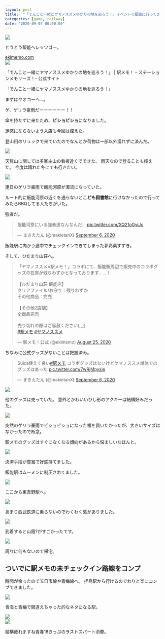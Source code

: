 ```yaml
---
layout: post
title:  "「でんこと一緒にヤマノススメゆかりの地を巡ろう！」イベントで飯能に行ってきた"
categories: [game, railway]
date: "2020-09-07 00:00:00"
---
```



<div class="trim">
  <div class="trim__item">
    <a href="{{ site.url }}/assets/images/2020-09-07-report/18-43-05.png">
      <img class="one" src="{{ site.url }}/assets/thumbnail/2020-09-07-report/18-43-05.png">
    </a>
  </div>
</div>


とうとう飯能へレッツゴー。


<div class="card">
  <a href="https://ekimemo.com/festa/yamanosusume_1"></a>
  <div class="card__header">
    <a href="https://ekimemo.com/festa/yamanosusume_1">ekimemo.com</a>
  </div>
  <div class="card__image">
    <img src="https://static.ekimemo.com/v=678261fb/ogp-thumbnail.png">
  </div>
  <div class="card__title">
    <p>「でんこと一緒にヤマノススメゆかりの地を巡ろう！」 | 駅メモ！ - ステーションメモリーズ！- 公式サイト</p>
  </div>
  <div class="card__description">
    <p>「でんこと一緒にヤマノススメゆかりの地を巡ろう！」</p>
  </div>
</div>


まずはヤオコーへ...。

ゲ、ゲリラ豪雨だーーーーーー！！

傘を持たずに来たため、**ビショビショ**になりました。

迷惑にならないよう入店も今回は控えた。

登山用のリュックで来ていたのでなんとか荷物は一部以外濡れずに済んだ。


<div class="trim">
  <div class="trim__item">
    <a href="{{ site.url }}/assets/images/2020-09-07-report/18-49-54.png">
      <img class="one" src="{{ site.url }}/assets/thumbnail/2020-09-07-report/18-49-54.png">
    </a>
  </div>
</div>


天覧山に関しては多峯主山の看板近くでできた。
雨天なので登ることも控えた。
今度は晴れた冬にでも行きたい。


<div class="trim">
  <div class="trim__item">
    <a href="{{ site.url }}/assets/images/2020-09-07-report/18-48-08.png">
      <img class="one" src="{{ site.url }}/assets/thumbnail/2020-09-07-report/18-48-08.png">
    </a>
  </div>
</div>


連日のゲリラ豪雨で飯能河原が濁流になっていた。

ルート的に飯能河原の近くを通らないと**こども図書館**に行けなかったので行ってみたらBBQしてる人たちがいた。

強者だ。

<blockquote class="twitter-tweet tw-align-center"><p lang="ja" dir="ltr">飯能河原にいる強者達なんなんだ… <a href="https://t.co/XQ21oGyiJc">pic.twitter.com/XQ21oGyiJc</a></p>&mdash; まきえたん (@makietanX) <a href="https://twitter.com/makietanX/status/1302503700993200129?ref_src=twsrc%5Etfw">September 6, 2020</a></blockquote> <script async src="https://platform.twitter.com/widgets.js" charset="utf-8"></script>

飯能駅に向かう途中でチェックインできてしまった夢彩菓すずき。

そして、ひだまり山荘へ。

<blockquote class="twitter-tweet tw-align-center"><p lang="ja" dir="ltr">「ヤマノススメ×駅メモ！」コラボにて、飯能駅周辺で販売中のコラボグッズの在庫が残りわずかとなっております……！<br><br>【ひだまり山荘 飯能店】<br>クリアファイル/お守り：残りわずか<br>その他商品：完売<br><br>【その他2店舗】<br>全商品完売<br><br>売り切れの際はご容赦ください(;_;) <br> <a href="https://twitter.com/hashtag/%E9%A7%85%E3%83%A1%E3%83%A2?src=hash&amp;ref_src=twsrc%5Etfw">#駅メモ</a> <a href="https://twitter.com/hashtag/%E3%83%A4%E3%83%9E%E3%83%8E%E3%82%B9%E3%82%B9%E3%83%A1?src=hash&amp;ref_src=twsrc%5Etfw">#ヤマノススメ</a></p>&mdash; 駅メモ！公式 (@ekimemo) <a href="https://twitter.com/ekimemo/status/1298167685591625729?ref_src=twsrc%5Etfw">August 25, 2020</a></blockquote> <script async src="https://platform.twitter.com/widgets.js" charset="utf-8"></script>

ちなみに公式グッズがないことは把握済み。

<blockquote class="twitter-tweet tw-align-center"><p lang="ja" dir="ltr">Suica使えて良い<a href="https://twitter.com/hashtag/%E9%A7%85%E3%83%A1%E3%83%A2?src=hash&amp;ref_src=twsrc%5Etfw">#駅メモ</a> コラボグッズはないけどヤマノススメ単体でのグッズはあった <a href="https://t.co/7wRjMpyxie">pic.twitter.com/7wRjMpyxie</a></p>&mdash; まきえたん (@makietanX) <a href="https://twitter.com/makietanX/status/1302509847322091521?ref_src=twsrc%5Etfw">September 6, 2020</a></blockquote> <script async src="https://platform.twitter.com/widgets.js" charset="utf-8"></script>


<div class="trim">
  <div class="trim__item">
    <a href="{{ site.url }}/assets/images/2020-09-07-report/18-53-51.png">
      <img class="one" src="{{ site.url }}/assets/thumbnail/2020-09-07-report/18-53-51.png">
    </a>
  </div>
</div>


他のグッズは売っていた。
意外とかわいいひし形のアクキーは結構好みだった。


<div class="trim">
  <div class="trim__item">
    <a href="{{ site.url }}/assets/images/2020-09-07-report/18-54-45.png">
      <img class="one" src="{{ site.url }}/assets/thumbnail/2020-09-07-report/18-54-45.png">
    </a>
  </div>
</div>


突然のゲリラ豪雨でビショビショになった福を買いたかったが、大きいサイズはなかったので断念。

駅メモのグッズはすぐになくなる傾向があるから悩ましいなほんと。


<div class="trim">
  <div class="trim__item">
    <a href="{{ site.url }}/assets/images/2020-09-07-report/18-54-05.png">
      <img class="one" src="{{ site.url }}/assets/thumbnail/2020-09-07-report/18-54-05.png">
    </a>
  </div>
</div>


決済手段が豊富で好感持てました。

飯能駅はムーミンに制圧されてました。


<div class="trim">
  <div class="trim__item">
    <a href="{{ site.url }}/assets/images/2020-09-07-report/18-55-05.png">
      <img class="one" src="{{ site.url }}/assets/thumbnail/2020-09-07-report/18-55-05.png">
    </a>
  </div>
</div>


ここから東吾野駅へ。


<div class="trim">
  <div class="trim__item">
    <a href="{{ site.url }}/assets/images/2020-09-07-report/18-55-26.png">
      <img class="one" src="{{ site.url }}/assets/thumbnail/2020-09-07-report/18-55-26.png">
    </a>
  </div>
</div>


あまり西武鉄道に乗らないのでわくわく感がありました。


<div class="trim">
  <div class="trim__item">
    <a href="{{ site.url }}/assets/images/2020-09-07-report/19-06-58.png">
      <img class="one" src="{{ site.url }}/assets/thumbnail/2020-09-07-report/19-06-58.png">
    </a>
  </div>
</div>


到着すると山霞?がすごかったです。


<div class="trim">
  <div class="trim__item">
    <a href="{{ site.url }}/assets/images/2020-09-07-report/19-07-56.png">
      <img class="one" src="{{ site.url }}/assets/thumbnail/2020-09-07-report/19-07-56.png">
    </a>
  </div>
</div>


周りに何もないので帰宅。

## ついでに駅メモの未チェックイン路線をコンプ

時間が余ったので五日市線や青梅線へ。
拝島駅から行けるのでわりと楽にコンプできました。


<div class="trim">
  <div class="trim__item">
    <a href="{{ site.url }}/assets/images/2020-09-07-report/19-08-43.png">
      <img class="one" src="{{ site.url }}/assets/thumbnail/2020-09-07-report/19-08-43.png">
    </a>
  </div>
</div>


青海と青梅で間違えちゃった的なネタになる駅。


<div class="trim">
  <div class="trim__item">
    <a href="{{ site.url }}/assets/images/2020-09-07-report/19-09-04.png">
      <img class="one" src="{{ site.url }}/assets/thumbnail/2020-09-07-report/19-09-04.png">
    </a>
  </div>
</div>



<div class="trim">
  <div class="trim__item">
    <a href="{{ site.url }}/assets/images/2020-09-07-report/19-10-39.png">
      <img class="one" src="{{ site.url }}/assets/thumbnail/2020-09-07-report/19-10-39.png">
    </a>
  </div>
</div>


結構疲れますね青春18きっぷのラストスパート消費。
